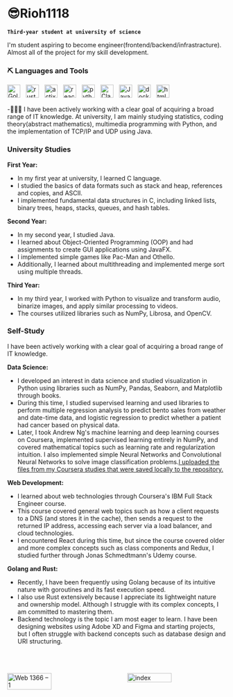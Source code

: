 # 😎Rioh1118

**`Third-year student at university of science`**

I'm student aspiring to become engineer(frontend/backend/infrastracture).
Almost all of the project for my skill development.

### ⛏️ Languages and Tools
<img align="left" alt="Golang" width="30px" style="padding-right:10px;" src="https://cdn.jsdelivr.net/gh/devicons/devicon@latest/icons/go/go-original.svg">
<img align="left" alt="rust" width="30px" style="padding-right:10px;" src="https://cdn.jsdelivr.net/gh/devicons/devicon@latest/icons/rust/rust-original.svg">
<img align="left" alt="actix-web" width="30px" style="padding-right:10px;" src="https://actix-website.pages.dev/img/logo.png">
<img align="left" alt="react" width="30px" style="padding-right:10px;" src="https://cdn.jsdelivr.net/gh/devicons/devicon@latest/icons/react/react-original-wordmark.svg">
<img align="left" alt="python" width="30px" style="padding-right:10px;" src="https://cdn.jsdelivr.net/gh/devicons/devicon@latest/icons/python/python-original.svg">
<img align="left" alt="Clang" width="30px" style="padding-right:10px;" src="https://cdn.jsdelivr.net/gh/devicons/devicon@latest/icons/c/c-original.svg">
<img align="left" alt="Java" width="30px" style="padding-right:10px;" src="https://cdn.jsdelivr.net/gh/devicons/devicon@latest/icons/java/java-original-wordmark.svg">
<img align="left" alt="docker" width="30px" style="padding-right:10px;" src="https://cdn.jsdelivr.net/gh/devicons/devicon@latest/icons/docker/docker-original.svg">
<img align="left" alt="html" width="30px" style="padding-right:10px;" src="https://cdn.jsdelivr.net/gh/devicons/devicon@latest/icons/html5/html5-original-wordmark.svg">

<br>
<br>

-🧑🏻‍🔬  I have been actively working with a clear goal of acquiring a broad range of IT knowledge. At university, I am mainly studying statistics, coding theory(abstract mathematics), multimedia programming with Python, and the implementation of TCP/IP and UDP using Java.


### University Studies

**First Year:**
- In my first year at university, I learned C language.
- I studied the basics of data formats such as stack and heap, references and copies, and ASCII.
- I implemented fundamental data structures in C, including linked lists, binary trees, heaps, stacks, queues, and hash tables.

**Second Year:**
- In my second year, I studied Java.
- I learned about Object-Oriented Programming (OOP) and had assignments to create GUI applications using JavaFX.
- I implemented simple games like Pac-Man and Othello.
- Additionally, I learned about multithreading and implemented merge sort using multiple threads.

**Third Year:**
- In my third year, I worked with Python to visualize and transform audio, binarize images, and apply similar processing to videos.
- The courses utilized libraries such as NumPy, Librosa, and OpenCV.

### Self-Study

I have been actively working with a clear goal of acquiring a broad range of IT knowledge.

**Data Science:**
- I developed an interest in data science and studied visualization in Python using libraries such as NumPy, Pandas, Seaborn, and Matplotlib through books.
- During this time, I studied supervised learning and used libraries to perform multiple regression analysis to predict bento sales from weather and date-time data, and logistic regression to predict whether a patient had cancer based on physical data.
- Later, I took Andrew Ng's machine learning and deep learning courses on Coursera, implemented supervised learning entirely in NumPy, and covered mathematical topics such as learning rate and regularization intuition. I also implemented simple Neural Networks and Convolutional Neural Networks to solve image classification problems.[I uploaded the files from my Coursera studies that were saved locally to the repository.](https://github.com/Rioh1118/cousera-repo)

**Web Development:**
- I learned about web technologies through Coursera's IBM Full Stack Engineer course.
- This course covered general web topics such as how a client requests to a DNS (and stores it in the cache), then sends a request to the returned IP address, accessing each server via a load balancer, and cloud technologies.
- I encountered React during this time, but since the course covered older and more complex concepts such as class components and Redux, I studied further through Jonas Schmedtmann's Udemy course.

**Golang and Rust:**
- Recently, I have been frequently using Golang because of its intuitive nature with goroutines and its fast execution speed.
- I also use Rust extensively because I appreciate its lightweight nature and ownership model. Although I struggle with its complex concepts, I am committed to mastering them.
- Backend technology is the topic I am most eager to learn. I have been designing websites using Adobe XD and Figma and starting projects, but I often struggle with backend concepts such as database design and URI structuring.
<br>
<br>
<br>


<div style="display: flex; justify-content: space-between;">

<img src="https://github.com/Rioh1118/Rioh1118/assets/90512887/b2c13cd4-0b98-49bb-bda1-252ecba4cc03" alt="Web 1366 – 1" width="45%" style="margin-right: 10px;">
<img src="https://github.com/Rioh1118/Rioh1118/assets/90512887/a2a33f53-4b2f-4cd6-9e30-005a02db9ffc" alt="index" width="45%" style="margin-left: 10px;">

</div>

<br>
